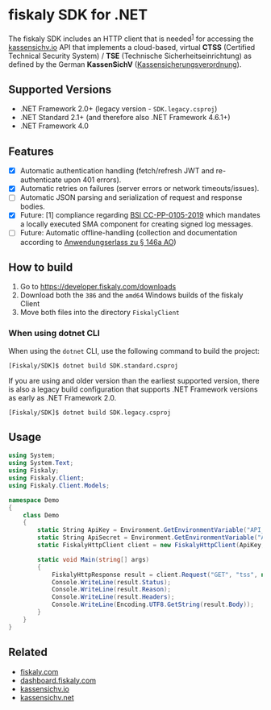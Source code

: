 # fiskaly SDK for .NET

The fiskaly SDK includes an HTTP client that is needed<sup>[1](#fn1)</sup> for accessing the [kassensichv.io](https://kassensichv.io) API that implements a cloud-based, virtual **CTSS** (Certified Technical Security System) / **TSE** (Technische Sicherheitseinrichtung) as defined by the German **KassenSichV** ([Kassen­sich­er­ungsver­ord­nung](https://www.bundesfinanzministerium.de/Content/DE/Downloads/Gesetze/2017-10-06-KassenSichV.pdf)).

## Supported Versions

* .NET Framework 2.0+ (legacy version - `SDK.legacy.csproj`)
* .NET Standard 2.1+ (and therefore also .NET Framework 4.6.1+)
* .NET Framework 4.0

## Features

- [X] Automatic authentication handling (fetch/refresh JWT and re-authenticate upon 401 errors).
- [X] Automatic retries on failures (server errors or network timeouts/issues).
- [ ] Automatic JSON parsing and serialization of request and response bodies.
- [X] Future: [<a name="fn1">1</a>] compliance regarding [BSI CC-PP-0105-2019](https://www.bsi.bund.de/SharedDocs/Downloads/DE/BSI/Zertifizierung/Reporte/ReportePP/pp0105b_pdf.pdf?__blob=publicationFile&v=7) which mandates a locally executed SMA component for creating signed log messages. 
- [ ] Future: Automatic offline-handling (collection and documentation according to [Anwendungserlass zu § 146a AO](https://www.bundesfinanzministerium.de/Content/DE/Downloads/BMF_Schreiben/Weitere_Steuerthemen/Abgabenordnung/AO-Anwendungserlass/2019-06-17-einfuehrung-paragraf-146a-AO-anwendungserlass-zu-paragraf-146a-AO.pdf?__blob=publicationFile&v=1))

## How to build

1. Go to https://developer.fiskaly.com/downloads
2. Download both the `386` and the `amd64` Windows builds of the fiskaly Client
3. Move both files into the directory `FiskalyClient`

### When using dotnet CLI

When using the `dotnet` CLI, use the following command to build the project:

```
[Fiskaly/SDK]$ dotnet build SDK.standard.csproj
```

If you are using and older version than the earliest supported version, there is also a legacy build configuration that supports .NET Framework versions as early as .NET Framework 2.0.

```
[Fiskaly/SDK]$ dotnet build SDK.legacy.csproj
```

## Usage

```c#
using System;
using System.Text;
using Fiskaly;
using Fiskaly.Client;
using Fiskaly.Client.Models;

namespace Demo
{
    class Demo
    {
        static String ApiKey = Environment.GetEnvironmentVariable("API_KEY"); // create your own API key and secret at https://dashboard.fiskaly.com
        static String ApiSecret = Environment.GetEnvironmentVariable("API_SECRET");
        static FiskalyHttpClient client = new FiskalyHttpClient(ApiKey, ApiSecret, "https://kassensichv.io/api/v0");

        static void Main(string[] args)
        { 
            FiskalyHttpResponse result = client.Request("GET", "tss", null, null, null);
            Console.WriteLine(result.Status);
            Console.WriteLine(result.Reason);
            Console.WriteLine(result.Headers);
            Console.WriteLine(Encoding.UTF8.GetString(result.Body));
        }
    }
}
```

## Related

- [fiskaly.com](https://fiskaly.com)
- [dashboard.fiskaly.com](https://dashboard.fiskaly.com)
- [kassensichv.io](https://kassensichv.io)
- [kassensichv.net](https://kassensichv.net)

